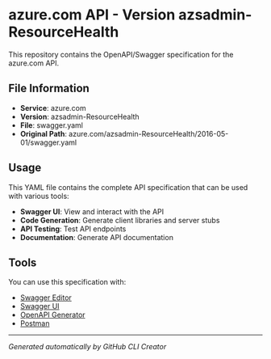 # azure.com API - Version azsadmin-ResourceHealth

This repository contains the OpenAPI/Swagger specification for the azure.com API.

## File Information

- **Service**: azure.com
- **Version**: azsadmin-ResourceHealth
- **File**: swagger.yaml
- **Original Path**: azure.com/azsadmin-ResourceHealth/2016-05-01/swagger.yaml

## Usage

This YAML file contains the complete API specification that can be used with various tools:

- **Swagger UI**: View and interact with the API
- **Code Generation**: Generate client libraries and server stubs
- **API Testing**: Test API endpoints
- **Documentation**: Generate API documentation

## Tools

You can use this specification with:

- [Swagger Editor](https://editor.swagger.io/)
- [Swagger UI](https://swagger.io/tools/swagger-ui/)
- [OpenAPI Generator](https://openapi-generator.tech/)
- [Postman](https://www.postman.com/)

---

*Generated automatically by GitHub CLI Creator*
